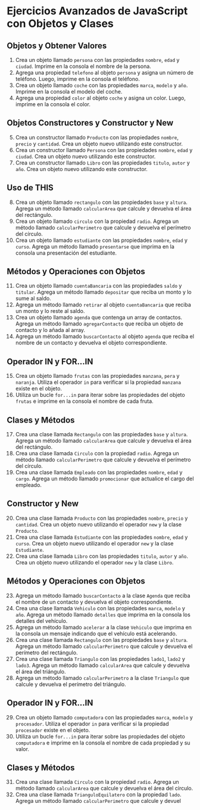 # Ejercicios Avanzados de JavaScript con Objetos y Clases

## Objetos y Obtener Valores

1. Crea un objeto llamado `persona` con las propiedades `nombre`, `edad` y `ciudad`. Imprime en la consola el nombre de la persona.
2. Agrega una propiedad `telefono` al objeto `persona` y asigna un número de teléfono. Luego, imprime en la consola el teléfono.
3. Crea un objeto llamado `coche` con las propiedades `marca`, `modelo` y `año`. Imprime en la consola el modelo del coche.
4. Agrega una propiedad `color` al objeto `coche` y asigna un color. Luego, imprime en la consola el color.

## Objetos Constructores y Constructor y New

5. Crea un constructor llamado `Producto` con las propiedades `nombre`, `precio` y `cantidad`. Crea un objeto nuevo utilizando este constructor.
6. Crea un constructor llamado `Persona` con las propiedades `nombre`, `edad` y `ciudad`. Crea un objeto nuevo utilizando este constructor.
7. Crea un constructor llamado `Libro` con las propiedades `titulo`, `autor` y `año`. Crea un objeto nuevo utilizando este constructor.

## Uso de THIS

8. Crea un objeto llamado `rectangulo` con las propiedades `base` y `altura`. Agrega un método llamado `calcularArea` que calcule y devuelva el área del rectángulo.
9. Crea un objeto llamado `circulo` con la propiedad `radio`. Agrega un método llamado `calcularPerimetro` que calcule y devuelva el perímetro del círculo.
10. Crea un objeto llamado `estudiante` con las propiedades `nombre`, `edad` y `curso`. Agrega un método llamado `presentarse` que imprima en la consola una presentación del estudiante.

## Métodos y Operaciones con Objetos

11. Crea un objeto llamado `cuentaBancaria` con las propiedades `saldo` y `titular`. Agrega un método llamado `depositar` que reciba un monto y lo sume al saldo.
12. Agrega un método llamado `retirar` al objeto `cuentaBancaria` que reciba un monto y lo reste al saldo.
13. Crea un objeto llamado `agenda` que contenga un array de contactos. Agrega un método llamado `agregarContacto` que reciba un objeto de contacto y lo añada al array.
14. Agrega un método llamado `buscarContacto` al objeto `agenda` que reciba el nombre de un contacto y devuelva el objeto correspondiente.

## Operador IN y FOR...IN

15. Crea un objeto llamado `frutas` con las propiedades `manzana`, `pera` y `naranja`. Utiliza el operador `in` para verificar si la propiedad `manzana` existe en el objeto.
16. Utiliza un bucle `for...in` para iterar sobre las propiedades del objeto `frutas` e imprime en la consola el nombre de cada fruta.

## Clases y Métodos

17. Crea una clase llamada `Rectangulo` con las propiedades `base` y `altura`. Agrega un método llamado `calcularArea` que calcule y devuelva el área del rectángulo.
18. Crea una clase llamada `Circulo` con la propiedad `radio`. Agrega un método llamado `calcularPerimetro` que calcule y devuelva el perímetro del círculo.
19. Crea una clase llamada `Empleado` con las propiedades `nombre`, `edad` y `cargo`. Agrega un método llamado `promocionar` que actualice el cargo del empleado.

## Constructor y New

20. Crea una clase llamada `Producto` con las propiedades `nombre`, `precio` y `cantidad`. Crea un objeto nuevo utilizando el operador `new` y la clase `Producto`.
21. Crea una clase llamada `Estudiante` con las propiedades `nombre`, `edad` y `curso`. Crea un objeto nuevo utilizando el operador `new` y la clase `Estudiante`.
22. Crea una clase llamada `Libro` con las propiedades `titulo`, `autor` y `año`. Crea un objeto nuevo utilizando el operador `new` y la clase `Libro`.

## Métodos y Operaciones con Objetos

23. Agrega un método llamado `buscarContacto` a la clase `Agenda` que reciba el nombre de un contacto y devuelva el objeto correspondiente.
24. Crea una clase llamada `Vehiculo` con las propiedades `marca`, `modelo` y `año`. Agrega un método llamado `detalles` que imprima en la consola los detalles del vehículo.
25. Agrega un método llamado `acelerar` a la clase `Vehiculo` que imprima en la consola un mensaje indicando que el vehículo está acelerando.
26. Crea una clase llamada `Rectangulo` con las propiedades `base` y `altura`. Agrega un método llamado `calcularPerimetro` que calcule y devuelva el perímetro del rectángulo.
27. Crea una clase llamada `Triangulo` con las propiedades `lado1`, `lado2` y `lado3`. Agrega un método llamado `calcularArea` que calcule y devuelva el área del triángulo.
28. Agrega un método llamado `calcularPerimetro` a la clase `Triangulo` que calcule y devuelva el perímetro del triángulo.

## Operador IN y FOR...IN

29. Crea un objeto llamado `computadora` con las propiedades `marca`, `modelo` y `procesador`. Utiliza el operador `in` para verificar si la propiedad `procesador` existe en el objeto.
30. Utiliza un bucle `for...in` para iterar sobre las propiedades del objeto `computadora` e imprime en la consola el nombre de cada propiedad y su valor.

## Clases y Métodos

31. Crea una clase llamada `Circulo` con la propiedad `radio`. Agrega un método llamado `calcularArea` que calcule y devuelva el área del círculo.
32. Crea una clase llamada `TrianguloEquilatero` con la propiedad `lado`. Agrega un método llamado `calcularPerimetro` que calcule y devuel
